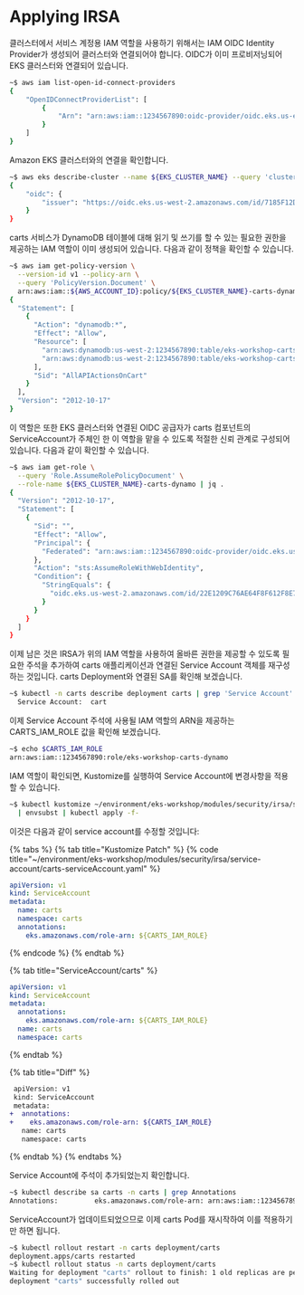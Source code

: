 # Applying IRSA

클러스터에서 서비스 계정용 IAM 역할을 사용하기 위해서는 IAM OIDC Identity Provider가 생성되어 클러스터와 연결되어야 합니다. OIDC가 이미 프로비저닝되어 EKS 클러스터와 연결되어 있습니다.

```bash
~$ aws iam list-open-id-connect-providers
{
    "OpenIDConnectProviderList": [
        {
            "Arn": "arn:aws:iam::1234567890:oidc-provider/oidc.eks.us-east-2.amazonaws.com/id/7185F12D2B62B8DA97B0ECA713F66C86"
        }
    ]
}
```



Amazon EKS 클러스터와의 연결을 확인합니다.

```bash
~$ aws eks describe-cluster --name ${EKS_CLUSTER_NAME} --query 'cluster.identity'
{
    "oidc": {
        "issuer": "https://oidc.eks.us-west-2.amazonaws.com/id/7185F12D2B62B8DA97B0ECA713F66C86"
    }
}
```



carts 서비스가 DynamoDB 테이블에 대해 읽기 및 쓰기를 할 수 있는 필요한 권한을 제공하는 IAM 역할이 이미 생성되어 있습니다. 다음과 같이 정책을 확인할 수 있습니다.

```bash
~$ aws iam get-policy-version \
  --version-id v1 --policy-arn \
  --query 'PolicyVersion.Document' \
  arn:aws:iam::${AWS_ACCOUNT_ID}:policy/${EKS_CLUSTER_NAME}-carts-dynamo | jq .
{
  "Statement": [
    {
      "Action": "dynamodb:*",
      "Effect": "Allow",
      "Resource": [
        "arn:aws:dynamodb:us-west-2:1234567890:table/eks-workshop-carts",
        "arn:aws:dynamodb:us-west-2:1234567890:table/eks-workshop-carts/index/*"
      ],
      "Sid": "AllAPIActionsOnCart"
    }
  ],
  "Version": "2012-10-17"
}
```

이 역할은 또한 EKS 클러스터와 연결된 OIDC 공급자가 carts 컴포넌트의 ServiceAccount가 주체인 한 이 역할을 맡을 수 있도록 적절한 신뢰 관계로 구성되어 있습니다. 다음과 같이 확인할 수 있습니다.

```bash
~$ aws iam get-role \
  --query 'Role.AssumeRolePolicyDocument' \
  --role-name ${EKS_CLUSTER_NAME}-carts-dynamo | jq .
{
  "Version": "2012-10-17",
  "Statement": [
    {
      "Sid": "",
      "Effect": "Allow",
      "Principal": {
        "Federated": "arn:aws:iam::1234567890:oidc-provider/oidc.eks.us-west-2.amazonaws.com/id/22E1209C76AE64F8F612F8E703E5BBD7"
      },
      "Action": "sts:AssumeRoleWithWebIdentity",
      "Condition": {
        "StringEquals": {
          "oidc.eks.us-west-2.amazonaws.com/id/22E1209C76AE64F8F612F8E703E5BBD7:sub": "system:serviceaccount:carts:carts"
        }
      }
    }
  ]
}
```

이제 남은 것은 IRSA가 위의 IAM 역할을 사용하여 올바른 권한을 제공할 수 있도록 필요한 주석을 추가하여 carts 애플리케이션과 연결된 Service Account 객체를 재구성하는 것입니다. carts Deployment와 연결된 SA를 확인해 보겠습니다.

```bash
~$ kubectl -n carts describe deployment carts | grep 'Service Account'
  Service Account:  cart
```

이제 Service Account 주석에 사용될 IAM 역할의 ARN을 제공하는 CARTS\_IAM\_ROLE 값을 확인해 보겠습니다.

```bash
~$ echo $CARTS_IAM_ROLE
arn:aws:iam::1234567890:role/eks-workshop-carts-dynamo

```

IAM 역할이 확인되면, Kustomize를 실행하여 Service Account에 변경사항을 적용할 수 있습니다.

```bash
~$ kubectl kustomize ~/environment/eks-workshop/modules/security/irsa/service-account \
  | envsubst | kubectl apply -f-
```

이것은 다음과 같이 service account를 수정할 것입니다:

{% tabs %}
{% tab title="Kustomize Patch" %}
{% code title="~/environment/eks-workshop/modules/security/irsa/service-account/carts-serviceAccount.yaml" %}
```yaml
apiVersion: v1
kind: ServiceAccount
metadata:
  name: carts
  namespace: carts
  annotations:
    eks.amazonaws.com/role-arn: ${CARTS_IAM_ROLE}
```
{% endcode %}
{% endtab %}

{% tab title="ServiceAccount/carts" %}
```yaml
apiVersion: v1
kind: ServiceAccount
metadata:
  annotations:
    eks.amazonaws.com/role-arn: ${CARTS_IAM_ROLE}
  name: carts
  namespace: carts
```
{% endtab %}

{% tab title="Diff" %}
```diff
 apiVersion: v1
 kind: ServiceAccount
 metadata:
+  annotations:
+    eks.amazonaws.com/role-arn: ${CARTS_IAM_ROLE}
   name: carts
   namespace: carts
```
{% endtab %}
{% endtabs %}

Service Account에 주석이 추가되었는지 확인합니다.

```bash
~$ kubectl describe sa carts -n carts | grep Annotations
Annotations:         eks.amazonaws.com/role-arn: arn:aws:iam::1234567890:role/eks-workshop-carts-dynamo
```

ServiceAccount가 업데이트되었으므로 이제 carts Pod를 재시작하여 이를 적용하기만 하면 됩니다.

```bash
~$ kubectl rollout restart -n carts deployment/carts
deployment.apps/carts restarted
~$ kubectl rollout status -n carts deployment/carts
Waiting for deployment "carts" rollout to finish: 1 old replicas are pending termination...
deployment "carts" successfully rolled out
```

